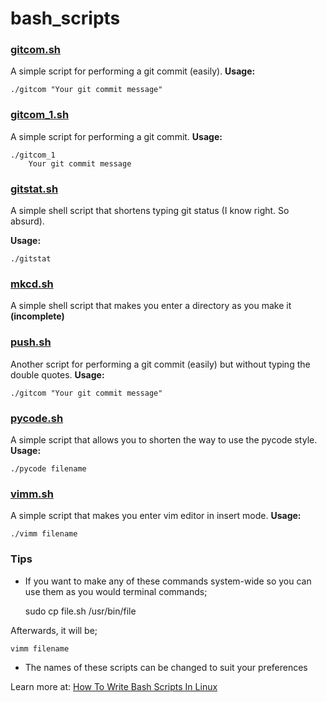 # bash_scripts
### [gitcom.sh](gitcom.sh)
A simple script for performing a git commit (easily).
__Usage:__

    ./gitcom "Your git commit message"

### [gitcom_1.sh](gitcom_1.sh)
A simple script for performing a git commit.
__Usage:__

    ./gitcom_1
	    Your git commit message

### [gitstat.sh](gitstat.sh)
A simple shell script that shortens typing git status (I know right. So absurd).

__Usage:__

    ./gitstat

### [mkcd.sh](mkcd.sh)
A simple shell script that makes you enter a directory as you make it __(incomplete)__

### [push.sh](push.sh)
Another script for performing a git commit (easily) but without typing the double quotes.
__Usage:__

    ./gitcom "Your git commit message"

### [pycode.sh](pycode.sh)
A simple script that allows you to shorten the way to use the pycode style.
__Usage:__

    ./pycode filename

### [vimm.sh](vimm.sh)
A simple script that makes you enter vim editor in insert mode.
__Usage:__

    ./vimm filename
### Tips
- If you want to make any of these commands system-wide so you can use them as you would terminal commands;

    sudo cp file.sh /usr/bin/file

Afterwards, it will be;

    vimm filename

- The names of these scripts can be changed to suit your preferences

Learn more at: [How To Write Bash Scripts In Linux](https://www.tomshardware.com/how-to/write-bash-scripts-linux)
